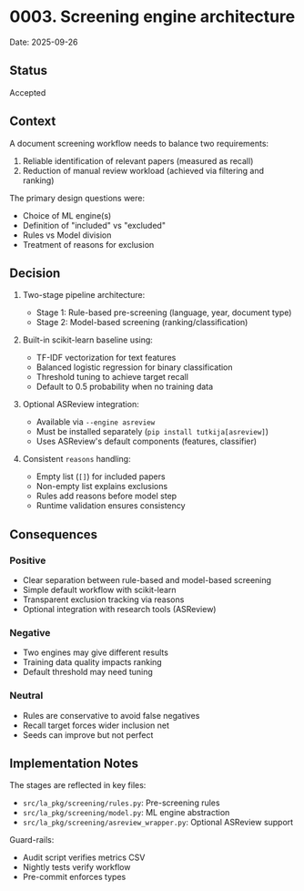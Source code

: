 # 0003. Screening engine architecture

Date: 2025-09-26

## Status
Accepted

## Context
A document screening workflow needs to balance two requirements:
1. Reliable identification of relevant papers (measured as recall)
2. Reduction of manual review workload (achieved via filtering and ranking)

The primary design questions were:
- Choice of ML engine(s)
- Definition of "included" vs "excluded"
- Rules vs Model division
- Treatment of reasons for exclusion

## Decision

1. Two-stage pipeline architecture:
   - Stage 1: Rule-based pre-screening (language, year, document type)
   - Stage 2: Model-based screening (ranking/classification)

2. Built-in scikit-learn baseline using:
   - TF-IDF vectorization for text features
   - Balanced logistic regression for binary classification
   - Threshold tuning to achieve target recall
   - Default to 0.5 probability when no training data

3. Optional ASReview integration:
   - Available via `--engine asreview`
   - Must be installed separately (`pip install tutkija[asreview]`)
   - Uses ASReview's default components (features, classifier)

4. Consistent `reasons` handling:
   - Empty list (`[]`) for included papers
   - Non-empty list explains exclusions
   - Rules add reasons before model step
   - Runtime validation ensures consistency

## Consequences

### Positive
- Clear separation between rule-based and model-based screening
- Simple default workflow with scikit-learn
- Transparent exclusion tracking via reasons
- Optional integration with research tools (ASReview)

### Negative
- Two engines may give different results
- Training data quality impacts ranking
- Default threshold may need tuning

### Neutral
- Rules are conservative to avoid false negatives
- Recall target forces wider inclusion net
- Seeds can improve but not perfect

## Implementation Notes
The stages are reflected in key files:
- `src/la_pkg/screening/rules.py`: Pre-screening rules
- `src/la_pkg/screening/model.py`: ML engine abstraction
- `src/la_pkg/screening/asreview_wrapper.py`: Optional ASReview support

Guard-rails:
- Audit script verifies metrics CSV
- Nightly tests verify workflow
- Pre-commit enforces types
